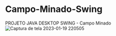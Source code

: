 # Campo-Minado-Swing
PROJETO JAVA DESKTOP SWING - Campo Minado
![Captura de tela 2023-01-19 220505](https://user-images.githubusercontent.com/91546467/213596051-6a2c73d1-61b6-4247-b75b-70e3ab72b4fa.png)
